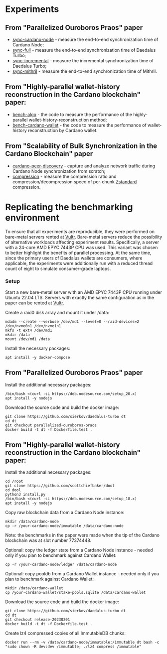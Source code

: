 # Experiments

## From "Parallelized Ouroboros Praos" paper
- [sync-cardano-node](./sync-cardano-node) - measure the end-to-end synchronization time of Cardano Node;
- [sync-full](./sync-full) - measure the end-to-end synchronization time of Daedalus Turbo;
- [sync-incremental](./sync-incremental) - measure the incremental synchronization time of Daedalus Turbo;
- [sync-mithril](./sync-mithril) - measure the end-to-end synchronization time of Mithril.

## From "Highly-parallel wallet-history reconstruction in the Cardano blockchain" paper:
- [bench-algo](./bench-algo/) - the code to measure the performance of the highly-parallel wallet-history-reconstruction method;
- [bench-cardano-wallet](./bench-cardano-wallet/) - the code to measure the performance of wallet-history reconstruction by Cardano wallet.

## From "Scalability of Bulk Synchronization in the Cardano Blockchain" paper
- [cardano-peer-discovery](./cardano-peer-discovery/) - capture and analyze network traffic during Cardano Node synchronization from scratch;
- [compression](./compression/) - measure the compression ratio and compression/decompression speed of per-chunk [Zstandard](https://github.com/facebook/zstd) compression.

# Replicating the benchmarking environment
To ensure that all experiments are reproducible, they were performed
on bare-metal servers rented at [Vultr](https://www.vultr.com/products/bare-metal).
Bare-metal servers reduce the possibility of alternative workloads affecting experiment results.
Specifically, a server with a 24-core AMD EPYC 7443P CPU was used.
This variant was chosen to better highlight the benefits of parallel processing.
At the same time, since the primary users of Daedalus wallets are consumers, 
where applicable, the experiments were additionally run with
a reduced thread count of eight to simulate consumer-grade laptops.

### Setup

Start a new bare-metal server with an AMD EPYC 7443P CPU running under Ubuntu 22.04 LTS. Servers with exactly the same configuration as in the paper can be rented at [Vultr](https://www.vultr.com/products/bare-metal).

Create a raid0 disk array and mount it under /data:
```
mdadm --create --verbose /dev/md1 --level=0 --raid-devices=2 /dev/nvme0n1 /dev/nvme1n1
mkfs -t ext4 /dev/md1
mkdir /data
mount /dev/md1 /data
```

Install the necessary packages:
```
apt install -y docker-compose
```

## From "Parallelized Ouroboros Praos" paper

Install the additional necessary packages:

```
/bin/bash <(curl -sL https://deb.nodesource.com/setup_20.x)
apt install -y nodejs
```

Download the source code and build the docker image:
```
git clone https://github.com/sierkov/daedalus-turbo dt
cd dt
git checkout parallelized-ouroboros-praos
docker build -t dt -f Dockerfile.test .
```

## From "Highly-parallel wallet-history reconstruction in the Cardano blockchain" paper:

Install the additional necessary packages:
```
cd /root
git clone https://github.com/scottchiefbaker/dool
cd dool
python3 install.py
/bin/bash <(curl -sL https://deb.nodesource.com/setup_18.x)
apt install -y nodejs
```

Copy raw blockchain data from a Cardano Node instance:
```
mkdir /data/cardano-node
cp -r /your-cardano-node/immutable /data/cardano-node
```
Note: the benchmarks in the paper were made when the tip of the Cardano blockchain was at slot number 77374448.

Optional: copy the ledger state from a Cardano Node instance - needed only if you plan to benchmark against Cardano Wallet:
```
cp -r /your-cardano-node/ledger /data/cardano-node
```

Optional: copy pooldb from a Cardano Wallet instance - needed only if you plan to benchmark against Cardano Wallet:
```
mkdir /data/cardano-wallet
cp /your-cardano-wallet/stake-pools.sqlite /data/cardano-wallet
```

Download the source code and build the docker image:
```
git clone https://github.com/sierkov/daedalus-turbo dt
cd dt
git checkout release-20230201
docker build -t dt -f Dockerfile.test .
```

Create lz4 compressed copies of all ImmutableDB chunks:
```
docker run --rm -v /data/cardano-node/immutable:/immutable dt bash -c "sudo chown -R dev:dev /immutable; ./lz4 compress /immutable"
```

